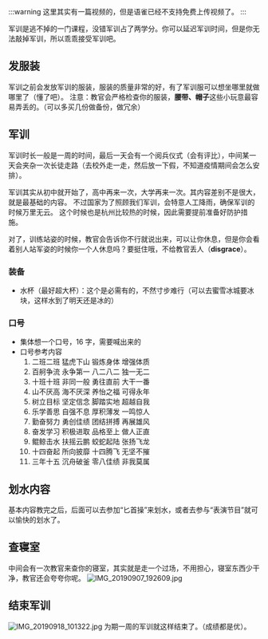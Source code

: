 :::warning
这里其实有一篇视频的，但是语雀已经不支持免费上传视频了。
:::
​

军训是逃不掉的一门课程，没错军训占了两学分。你可以延迟军训时间，但是你无法敲掉军训，所以乖乖接受军训吧。

## 发服装

军训之前会发放军训的服装，服装的质量非常的好，有了军训服可以想坐哪里就做哪里了（懂了吧）。
注意：教官会严格检查你的服装，**腰带、帽子**这些小玩意最容易弄丢的。（可以多买几份做备份，做冗余）

## 军训

军训时长一般是一周的时间，最后一天会有一个阅兵仪式（会有评比），中间某一天会夹杂一次长徒走路（去校外走一走，然后放一下假，不知道疫情期间会怎么安排）。

军训其实从初中就开始了，高中再来一次，大学再来一次。其内容差别不是很大，就是最基础的内容。
不过国家为了照顾我们军训，会特意人工降雨，确保军训的时候万里无云。
这个时候也是杭州比较热的时候，因此需要提前准备好防护措施。
​

对了，训练站姿的时候，教官会告诉你不行就说出来，可以让你休息，但是你会看着别人站军姿的时候你一个人休息吗？要挺住哦，不给教官丢人（**disgrace**）。
​

### 装备

- 水杯（最好超大杯）：这个是必需有的，不然寸步难行（可以去蜜雪冰城要冰块，这样水到了明天还是冰的）

### 口号

- 集体想一个口号，16 字，需要喊出来的
- 口号参考内容
  1.  二班二班 猛虎下山 锻炼身体 增强体质
  1.  百舸争流 永争第一 八二八二 独一无二
  1.  十班十班 非同一般 勇往直前 大干一番
  1.  山不厌高 海不厌深 养怡之福 可得永年
  1.  树立目标 坚定信念 脚踏实地 超越自我
  1.  乐学善思 自强不息 厚积薄发 一鸣惊人
  1.  勤奋努力 勇创佳绩 团结拼搏 再展雄风
  1.  奋发学习 积极进取 品格至上 做人正直
  1.  鲲鲸击水 扶摇云鹏 蛟蛇起陆 张扬飞龙
  1.  十四奋起 所向披靡 十四腾飞 无坚不摧
  1.  三年十五 沉舟破釜 零八佳绩 非我莫属

## 划水内容

基本内容教完之后，后面可以去参加“匕首操”来划水，或者去参与“表演节目”就可以愉快的划水了。

## 查寝室

中间会有一次教官来查你的寝室，其实就是走一个过场，不用担心，寝室东西少干净，教官还会夸夸你呢。
![IMG_20190907_192609.jpg](https://cdn.nlark.com/yuque/0/2021/jpeg/2596791/1625386255191-8eb5751b-5fd8-4fa6-958f-b65b0160ae23.jpeg#clientId=ueb2f5c20-a05c-4&from=drop&id=ufad238a1&margin=%5Bobject%20Object%5D&name=IMG_20190907_192609.jpg&originHeight=4000&originWidth=3000&originalType=binary&ratio=1&size=3194499&status=done&style=none&taskId=u0a87844d-7e45-4295-b23d-bc3fe7bb866)

## 结束军训

![IMG_20190918_101322.jpg](https://cdn.nlark.com/yuque/0/2021/jpeg/2596791/1625386394888-c44d26df-8a40-4a14-af14-02cb9580b4e4.jpeg#clientId=ueb2f5c20-a05c-4&from=drop&id=u3cabb681&margin=%5Bobject%20Object%5D&name=IMG_20190918_101322.jpg&originHeight=3000&originWidth=4000&originalType=binary&ratio=1&size=4643651&status=done&style=none&taskId=u3d8a8f70-f023-41b5-beff-65ca973fcca)
为期一周的军训就这样结束了。（成绩都是优）。
